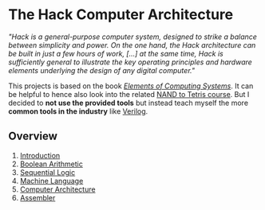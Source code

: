 # The Hack Computer Architecture
_"Hack is a general-purpose computer system, designed to strike a balance between simplicity and power. On the one hand, the Hack architecture can be built in just a few hours of work, [...] at the same time, Hack is sufficiently general to illustrate the key operating principles and hardware elements underlying the design of any digital computer."_ 

This projects is based on the book [_Elements of Computing Systems_](https://www.nand2tetris.org/book). It can be helpful to hence also look into the related [NAND to Tetris course](https://www.nand2tetris.org/course). But I decided to **not use the provided tools** but instead teach myself the more **common tools in the industry** like [Verilog]().

## Overview
1. [Introduction](docs/1_Get_Started.md)
2. [Boolean Arithmetic](docs/2_Boolean_Arithmetic.md)
3. [Sequential Logic](docs/3_Sequential_Logic.md) 
4. [Machine Language](docs/4_Machine_Language.md) 
5. [Computer Architecture](docs/5_Computer_Architecture.md)
6. [Assembler](docs/6_Assembler.md)



